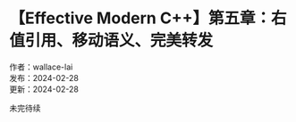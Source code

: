 # 【Effective Modern C++】第五章：右值引用、移动语义、完美转发

作者：wallace-lai </br>
发布：2024-02-28 </br>
更新：2024-02-28 </br>

未完待续